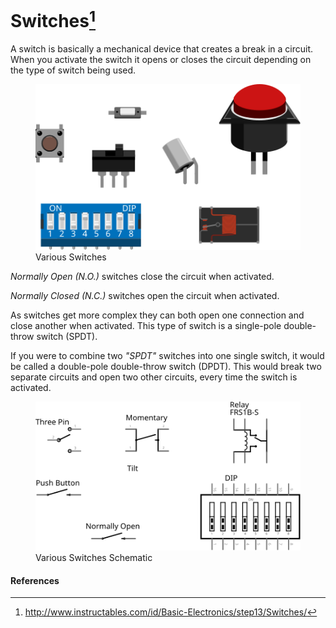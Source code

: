 <!--
title: Switches
summary: This document describes basic switches.
author: G. L. Clark, II
date Created: March 16, 2016
date Modified:{{ file.mtime }}
filename: switches.md
-->

# Switches[^1]

A switch is basically a mechanical device that creates a break in a circuit. When you activate the switch it opens or closes the circuit depending on the type of switch being used.

<figure>
<img src="../assets/images/switches.svg" alt="Various Switches">
<figcaption>Various Switches</figcaption>
</figure>

_Normally Open (N.O.)_ switches close the circuit when activated.

_Normally Closed (N.C.)_ switches open the circuit when activated.

As switches get more complex they can both open one connection and close another when activated. This type of switch is a single-pole double-throw switch (SPDT).

If you were to combine two _"SPDT"_ switches into one single switch, it would be called a double-pole double-throw switch (DPDT). This would break two separate circuits and open two other circuits, every time the switch is activated.

<figure>
<img src="../assets/images/switches-schematic.svg" alt="Schematic of Various Switches">
<figcaption>Various Switches Schematic</figcaption>
</figure>

#### References

[^1]: http://www.instructables.com/id/Basic-Electronics/step13/Switches/